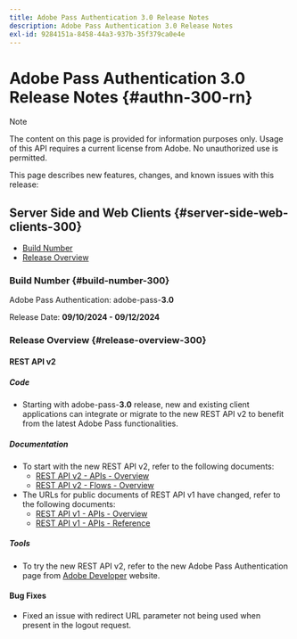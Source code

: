 ```yaml
---
title: Adobe Pass Authentication 3.0 Release Notes
description: Adobe Pass Authentication 3.0 Release Notes
exl-id: 9284151a-8458-44a3-937b-35f379ca0e4e
---
```

# Adobe Pass Authentication 3.0 Release Notes {#authn-300-rn}

>[!NOTE]
>
>The content on this page is provided for information purposes only. Usage of this API requires a current license from Adobe. No unauthorized use is permitted.

This page describes new features, changes, and known issues with this release:

## Server Side and Web Clients {#server-side-web-clients-300}

* [Build Number](#build-number-300)
* [Release Overview](#release-overview-300)

### Build Number {#build-number-300}

Adobe Pass Authentication: adobe-pass-**3.0**

Release Date: **09/10/2024 - 09/12/2024**

### Release Overview {#release-overview-300}

#### REST API v2

##### Code

* Starting with adobe-pass-**3.0** release, new and existing client applications can integrate or migrate to the new REST API v2 to benefit from the latest Adobe Pass functionalities.

##### Documentation

* To start with the new REST API v2, refer to the following documents:
  * [REST API v2 - APIs - Overview](../integration-guide-programmers/rest-apis/rest-api-v2/apis/rest-api-v2-apis-overview.md)
  * [REST API v2 - Flows - Overview](../integration-guide-programmers/rest-apis/rest-api-v2/flows/rest-api-v2-flows-overview.md)
* The URLs for public documents of REST API v1 have changed, refer to the following documents:
  * [REST API v1 - APIs - Overview](../integration-guide-programmers/legacy/rest-api-v1/rest-api-overview.md)
  * [REST API v1 - APIs - Reference](../integration-guide-programmers/legacy/rest-api-v1/rest-api-reference.md)

##### Tools

* To try the new REST API v2, refer to the new Adobe Pass Authentication page from [Adobe Developer](https://developer.adobe.com/adobe-pass) website.

#### Bug Fixes

* Fixed an issue with redirect URL parameter not being used when present in the logout request.
